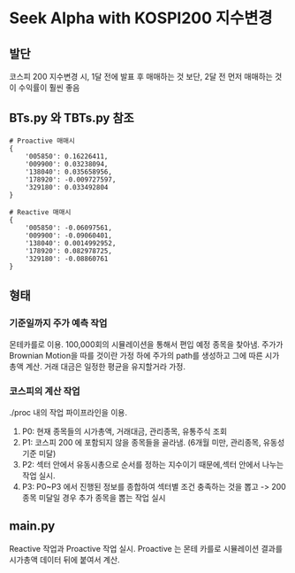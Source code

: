 # Seek Alpha with KOSPI200 지수변경

## 발단
<p>
코스피 200 지수변경 시, 1달 전에 발표 후 매매하는 것 보단, 2달 전 먼저 매매하는 것이 수익률이 훨씬 좋음
</p>

## BTs.py 와 TBTs.py 참조
```
# Proactive 매매시
{
    '005850': 0.16226411, 
    '009900': 0.03238094, 
    '138040': 0.035658956, 
    '178920': -0.009727597, 
    '329180': 0.033492804
}

# Reactive 매매시
{
    '005850': -0.06097561, 
    '009900': -0.09060401, 
    '138040': 0.0014992952, 
    '178920': 0.082978725, 
    '329180': -0.08860761
}
```

### 


## 형태


### 기준일까지 주가 예측 작업
<p>
몬테카를로 이용. 100,000회의 시뮬레이션을 통해서 편입 예정 종목을 찾아냄.
주가가 Brownian Motion을 따를 것이란 가정 하에 주가의 path를 생성하고 그에 따른 시가 총액 계산.
거래 대금은 일정한 평균을 유지할거라 가정.
</p>

### 코스피의 계산 작업
<p> 
./proc 내의 작업 파이프라인을 이용.

1. P0: 현재 종목들의 시가총액, 거래대금, 관리종목, 유통주식 조회
2. P1: 코스피 200 에 포함되지 않을 종목들을 골라냄. (6개월 미만, 관리종목, 유동성 기준 미달) 
3. P2: 섹터 안에서 유동시총으로 순서를 정하는 지수이기 때문에,섹터 안에서 나누는 작업 실시.
4. P3: P0~P3 에서 진행된 정보를 종합하여 섹터별 조건 충족하는 것을 뽑고 -> 200종목 미달일 경우 추가 종목을 뽑는 작업 실시

</p>

## main.py
<p>
 Reactive 작업과 Proactive 작업 실시. Proactive 는 몬테 카를로 시뮬레이션 결과를 시가총액 데이터 뒤에 붙여서 계산.
</p>